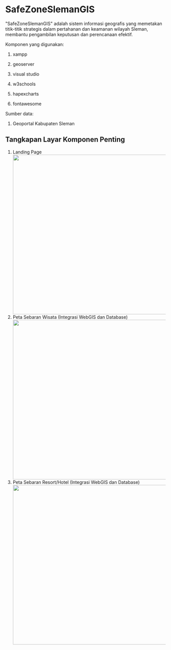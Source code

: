 # SafeZoneSlemanGIS

"SafeZoneSlemanGIS" adalah sistem informasi geografis yang memetakan titik-titik strategis dalam pertahanan dan keamanan wilayah Sleman, membantu pengambilan keputusan dan perencanaan efektif.

Komponen yang digunakan:
1. xampp
2. geoserver
3. visual studio

4. w3schools
5. hapexcharts
6. fontawesome


Sumber data:
1. Geoportal Kabupaten Sleman

<h2>Tangkapan Layar Komponen Penting</h2>
<ol>
  <li>Landing Page</li> <img src = "geoserver/Assets//img/legendac.png" width = "500">
  <li>Peta Sebaran Wisata (Integrasi WebGIS dan Database)</li> <img src = "assets/img/foto/wisata.png" width = "500">
  <li>Peta Sebaran Resort/Hotel  (Integrasi WebGIS dan Database) </li> <img src = "assets/img/foto/penginapan.png" width = "500">
</ol>





